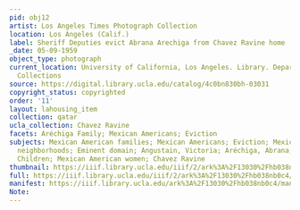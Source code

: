 ```yaml
---
pid: obj12
artist: Los Angeles Times Photograph Collection
location: Los Angeles (Calif.)
label: Sheriff Deputies evict Abrana Arechiga from Chavez Ravine home
_date: 05-09-1959
object_type: photograph
current_location: University of California, Los Angeles. Library. Department of Special
  Collections
source: https://digital.library.ucla.edu/catalog/4c0bn830bh-03031
copyright_status: copyrighted
order: '11'
layout: lahousing_item
collection: qatar
ucla_collection: Chavez Ravine
facets: Aréchiga Family; Mexican Americans; Eviction
subjects: Mexican American families; Mexican Americans; Eviction; Mexican American
  neighborhoods; Eminent domain; Angustain, Victoria; Aréchiga, Abrana; Aréchiga Family;
  Children; Mexican American women; Chavez Ravine
thumbnail: https://iiif.library.ucla.edu/iiif/2/ark%3A%2F13030%2Fhb038nb0c4/full/250,/0/default.jpg
full: https://iiif.library.ucla.edu/iiif/2/ark%3A%2F13030%2Fhb038nb0c4/full/full/0/default.jpg
manifest: https://iiif.library.ucla.edu/ark%3A%2F13030%2Fhb038nb0c4/manifest
Note:
---
```

